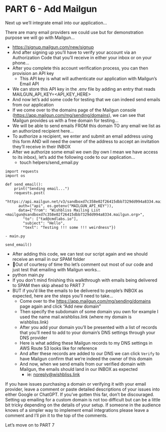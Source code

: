 # PART 6 - Add Mailgun

Next up we’ll integrate email into our application…

There are many email providers we could use but for demonstration purpose we will go with Mailgun…

- https://signup.mailgun.com/new/signup
- And after signing up you’ll have to verify your account via an Authorization Code that you’ll receive in either your inbox or on your phone…
- After you complete this account verification process, you can then provision an API key
    - This API key is what will authenticate our application with Mailgun’s Email API
- We can store this API key in the .env file by adding an entry that reads MAILGUN_API_KEY=<API_KEY_HERE>
- And now let’s add some code for testing that we can indeed send emails from our application
- If we come over to the domains page of the Mailgun console (https://app.mailgun.com/mg/sending/domains), we can see that Mailgun provides us with a free domain for testing…
- We will be able to send emails FROM this domain TO any email we list as an authorized recipient here…
- To authorize a recipient, we enter and submit an email address using this form AND will need the owner of the address to accept an invitation they’ll receive in their INBOX
- After we authorize some email we own (by own I mean we have access to its inbox), let’s add the following code to our application…
    - touch helpers/send_email.py
```
import requests
import os

def send_email():
    print("Sending email...")
    requests.post(
      "https://api.mailgun.net/v3/sandboxd7c358e02f26415dbb7329dd994a8334.mailgun.org/messages",
      auth=("api", os.getenv("MAILGUN_API_KEY")),
      data={"from": "Wishbliss Mailing List <mailgun@sandboxd7c358e02f26415dbb7329dd994a8334.mailgun.org>",
        "to": ["tad@cmdlabs.io"],
        "subject": "Hello",
        "text": "Testing !!! some !!! weirdness"})
```

    - main.py
```
send_email()
```

- After adding this code, we can test our script again and we should receive an email in our SPAM folder
- Out of courtesy of time tho let’s comment out most of our code and just test that emailing with Mailgun works…
- python main.py
- If you don’t mind finishing this walkthrough with emails being delivered to SPAM then skip ahead to PART 7
- BUT if you’d like the emails to be delivered to people’s INBOX as expected, here are the steps you’ll need to take…
    - Come over to the https://app.mailgun.com/mg/sending/domains page again and click “Add new domain”
    - Then specify the subdomain of some domain you own for example I used the name mail.wishbliss.link (where my domain is wishbliss.link)
    - After you add your domain you’ll be presented with a list of records that you’ll need to add to your domain’s DNS settings through your DNS provider
    - Here is what adding these Mailgun records to my DNS settings in AWS Route 53 looks like for reference
    - And after these records are added to our DNS we can click `Verify` to have Mailgun confirm that we’re indeed the owner of this domain
    - And now, when we send emails from our verified domain with Mailgun, the emails should land in our INBOX as expected
        - ie: noreply@wishbliss.link

If you have issues purchasing a domain or verifying it with your email provider, leave a comment or paste detailed descriptions of your issues into either Google or ChatGPT. If you’ve gotten this far, don’t be discouraged. Setting up emailing for a custom domain is not too difficult but can be a little bit tricky depending on the details of your setup. If someone in the audience knows of a simpler way to implement email integrations please leave a comment and I’ll pin it to the top of the comments.

Let’s move on to PART 7
